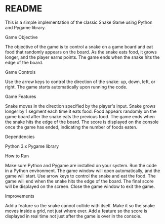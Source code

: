 # README
This is a simple implementation of the classic Snake Game using Python and Pygame library.

Game Objective

The objective of the game is to control a snake on a game board and eat food that randomly appears on the board. As the snake eats food, it grows longer, 
and the player earns points. The game ends when the snake hits the edge of the board.

Game Controls

Use the arrow keys to control the direction of the snake: up, down, left, or right.
The game starts automatically upon running the code.

Game Features

Snake moves in the direction specified by the player's input.
Snake grows longer by 1 segment each time it eats food.
Food appears randomly on the game board after the snake eats the previous food.
The game ends when the snake hits the edge of the board.
The score is displayed on the console once the game has ended, indicating the number of foods eaten.

Dependencies

Python 3.x
Pygame library

How to Run

Make sure Python and Pygame are installed on your system.
Run the code in a Python environment.
The game window will open automatically, and the game will start.
Use arrow keys to control the snake and eat the food.
The game will end when the snake hits the edge of the board.
The final score will be displayed on the screen.
Close the game window to exit the game.

Improvements

Add a feature so the snake cannot collide with itself.
Make it so the snake moves inside a grid, not just where ever.
Add a feature so the score is displayed in real time not just after the game is over in the console.
